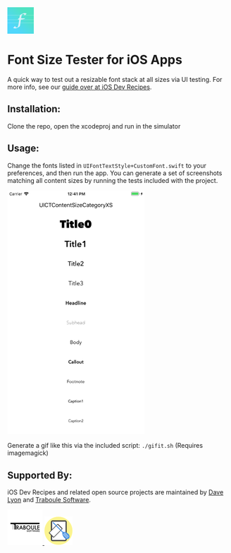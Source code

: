 <img src="fontsizing/Assets.xcassets/AppIcon.appiconset/Icon-60@2x.png" width="60px" height="60px" />

# Font Size Tester for iOS Apps

A quick way to test out a resizable font stack at all sizes via UI testing. For more info, see our [guide over at iOS Dev Recipes](https://www.iosdev.recipes/fonts/ui-font-metrics-and-resizable-text/).


## Installation:

Clone the repo, open the xcodeproj and run in the simulator

## Usage:

Change the fonts listed in `UIFontTextStyle+CustomFont.swift` to your preferences, and then run the app. You can generate a set of screenshots matching all content sizes by running the tests included with the project.

<img src="fonts.gif" width="311px" />

Generate a gif like this via the included script: `./gifit.sh` (Requires imagemagick)

## Supported By:

iOS Dev Recipes and related open source projects are maintained by [Dave Lyon](http://davelyon.net/) and [Traboule Software](https://www.traboulesoftware.com/).

<a href="https://www.traboulesoftware.com/">
    <img src="traboule-logo-square-160.png" width="80px" />
</a>

<a href="https://www.iosdev.recipes/">
    <img src="recipes-logo-128.png" width="64px" />
</a>
